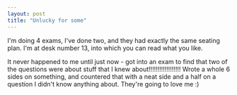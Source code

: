 ```yaml
---
layout: post
title: "Unlucky for some"
---
```

I'm doing 4 exams, I've done two, and they had exactly the same seating plan.
I'm at desk number 13, into which you can read what you like.

It never happened to me until just now - got into an exam to find that two of
the questions were about stuff that I knew about!!!!!!!!!!!!!!!!!! Wrote a
whole 6 sides on something, and countered that with a neat side and a half on
a question I didn't know anything about. They're going to love me :)
